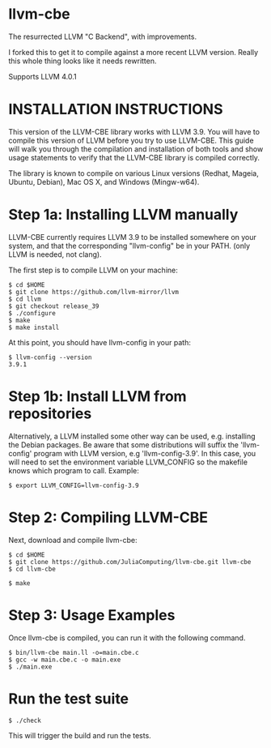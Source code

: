llvm-cbe
========

The resurrected LLVM "C Backend", with improvements.

I forked this to get it to compile against a more recent LLVM version. Really this whole thing looks like it needs rewritten.

Supports LLVM 4.0.1

INSTALLATION INSTRUCTIONS
=========================

This version of the LLVM-CBE library works with LLVM 3.9. You will have to
compile this version of LLVM before you try to use LLVM-CBE. This
guide will walk you through the compilation and installation of both
tools and show usage statements to verify that the LLVM-CBE library is
compiled correctly.

The library is known to compile on various Linux versions (Redhat,
Mageia, Ubuntu, Debian), Mac OS X, and Windows (Mingw-w64).

Step 1a: Installing LLVM manually
=======================

LLVM-CBE currently requires LLVM 3.9 to be installed somewhere on your system,
and that the corresponding "llvm-config" be in your PATH.
(only LLVM is needed, not clang).

The first step is to compile LLVM on your machine:

```
$ cd $HOME
$ git clone https://github.com/llvm-mirror/llvm
$ cd llvm
$ git checkout release_39
$ ./configure
$ make
$ make install
```

At this point, you should have llvm-config in your path:
```
$ llvm-config --version
3.9.1
```

Step 1b: Install LLVM from repositories
=======================

Alternatively, a LLVM installed some other way can be used, e.g. installing the Debian packages.
Be aware that some distributions will suffix the 'llvm-config' program with LLVM version, e.g 'llvm-config-3.9'.
In this case, you will need to set the environment variable LLVM_CONFIG so the makefile knows which program to call.
Example:
```
$ export LLVM_CONFIG=llvm-config-3.9
```

Step 2: Compiling LLVM-CBE
==========================

Next, download and compile llvm-cbe:
```
$ cd $HOME
$ git clone https://github.com/JuliaComputing/llvm-cbe.git llvm-cbe
$ cd llvm-cbe
```

```
$ make
```

Step 3: Usage Examples
======================

Once llvm-cbe is compiled, you can run it with the following command.
```
$ bin/llvm-cbe main.ll -o=main.cbe.c
$ gcc -w main.cbe.c -o main.exe
$ ./main.exe
```

Run the test suite
==================
```
$ ./check
```

This will trigger the build and run the tests.

